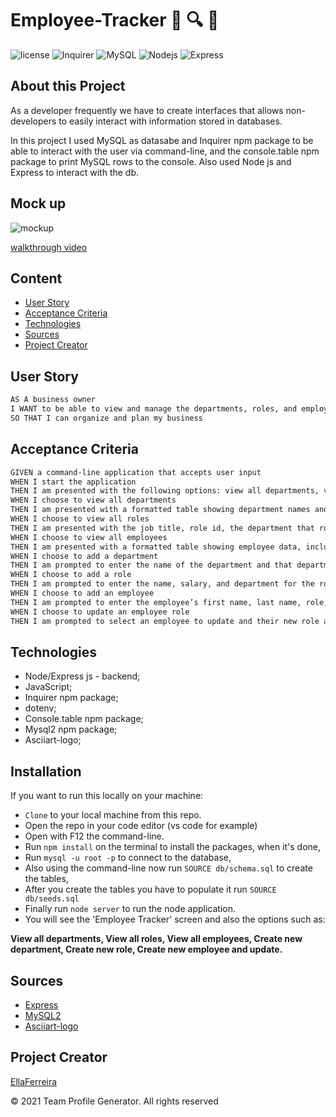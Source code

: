 # Employee-Tracker 👣 🔍 👀

![license](https://img.shields.io/github/license/EllaFerreira/Note-Taker)
![Inquirer](https://img.shields.io/badge/Package-Inquirer-red.svg)
![MySQL](https://img.shields.io/badge/AppWith-MySQL-purple.svg)
![Nodejs](https://img.shields.io/badge/AppWith-NodeJS-blue.svg)
![Express](https://img.shields.io/badge/AppWith-ExpressJS-yellow.svg)

## About this Project

As a developer frequently we have to create interfaces that allows non-developers to easily interact with information stored in databases.

In this project I used MySQL as datasabe and Inquirer npm package to be able to interact with the user via command-line, and the console.table npm package to print MySQL rows to the console.
Also used Node js and Express to interact with the db.

## Mock up

![mockup](https://media.giphy.com/media/CP98NRnWNOxbCjS2oc/giphy.gif)

[walkthrough video](https://drive.google.com/file/d/1iBX5ONexHcq2trFfi10x8rKnJr8qwIFI/view?usp=sharing)

## Content

- [User Story](#user-story)
- [Acceptance Criteria](#acceptance-criteria)
- [Technologies](#technologies)
- [Sources](#sources)
- [Project Creator](#project-creator)

## User Story

```md
AS A business owner
I WANT to be able to view and manage the departments, roles, and employees in my company
SO THAT I can organize and plan my business
```

## Acceptance Criteria

```md
GIVEN a command-line application that accepts user input
WHEN I start the application
THEN I am presented with the following options: view all departments, view all roles, view all employees, add a department, add a role, add an employee, and update an employee role
WHEN I choose to view all departments
THEN I am presented with a formatted table showing department names and department ids
WHEN I choose to view all roles
THEN I am presented with the job title, role id, the department that role belongs to, and the salary for that role
WHEN I choose to view all employees
THEN I am presented with a formatted table showing employee data, including employee ids, first names, last names, job titles, departments, salaries, and managers that the employees report to
WHEN I choose to add a department
THEN I am prompted to enter the name of the department and that department is added to the database
WHEN I choose to add a role
THEN I am prompted to enter the name, salary, and department for the role and that role is added to the database
WHEN I choose to add an employee
THEN I am prompted to enter the employee’s first name, last name, role, and manager, and that employee is added to the database
WHEN I choose to update an employee role
THEN I am prompted to select an employee to update and their new role and this information is updated in the database
```

## Technologies

- Node/Express js - backend;
- JavaScript;
- Inquirer npm package;
- dotenv;
- Console.table npm package;
- Mysql2 npm package;
- Asciiart-logo;

## Installation

If you want to run this locally on your machine:

- `Clone` to your local machine from this repo.
- Open the repo in your code editor (vs code for example)
- Open with F12 the command-line.
- Run `npm install` on the terminal to install the packages, when it's done,
- Run `mysql -u root -p` to connect to the database,
- Also using the command-line now run `SOURCE db/schema.sql` to create the tables,
- After you create the tables you have to populate it run `SOURCE db/seeds.sql`
- Finally run `node server` to run the node application.
- You will see the 'Employee Tracker' screen and also the options such as:

**View all departments, View all roles, View all employees, Create new department, Create new role, Create new employee and update.**

## Sources

- [Express](https://expressjs.com/en/starter/hello-world.html)
- [MySQL2](https://www.npmjs.com/package/mysql2)
- [Asciiart-logo](https://www.npmjs.com/package/asciiart-logo)

## Project Creator

[EllaFerreira](https://github.com/EllaFerreira)

© 2021 Team Profile Generator. All rights reserved
